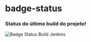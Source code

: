 # badge-status

### Status do último build do projeto!
![Badge Status Build Jenkins](badge-status-build.svg)